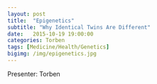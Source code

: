 ```yaml
---
layout: post
title:  "Epigenetics"
subtitle: "Why Identical Twins Are Different"
date:   2015-10-19 19:00:00
categories: Torben
tags: [Medicine/Health/Genetics]
bigimg: /img/epigenetics.jpg
---
```


Presenter: Torben

